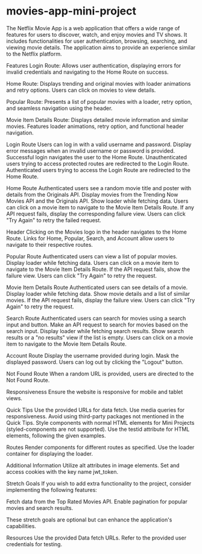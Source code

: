 # movies-app-mini-project
####
The Netflix Movie App is a web application that offers a wide range of features for users to discover, watch, and enjoy movies and TV shows. It includes functionalities for user authentication, browsing, searching, and viewing movie details. The application aims to provide an experience similar to the Netflix platform.

Features
Login Route: Allows user authentication, displaying errors for invalid credentials and navigating to the Home Route on success.

Home Route: Displays trending and original movies with loader animations and retry options. Users can click on movies to view details.

Popular Route: Presents a list of popular movies with a loader, retry option, and seamless navigation using the header.

Movie Item Details Route: Displays detailed movie information and similar movies. Features loader animations, retry option, and functional header navigation.

Login Route
Users can log in with a valid username and password. Display error messages when an invalid username or password is provided. Successful login navigates the user to the Home Route. Unauthenticated users trying to access protected routes are redirected to the Login Route. Authenticated users trying to access the Login Route are redirected to the Home Route.

Home Route
Authenticated users see a random movie title and poster with details from the Originals API. Display movies from the Trending Now Movies API and the Originals API. Show loader while fetching data. Users can click on a movie item to navigate to the Movie Item Details Route. If any API request fails, display the corresponding failure view. Users can click "Try Again" to retry the failed request.

Header
Clicking on the Movies logo in the header navigates to the Home Route. Links for Home, Popular, Search, and Account allow users to navigate to their respective routes.

Popular Route
Authenticated users can view a list of popular movies. Display loader while fetching data. Users can click on a movie item to navigate to the Movie Item Details Route. If the API request fails, show the failure view. Users can click "Try Again" to retry the request.

Movie Item Details Route
Authenticated users can see details of a movie. Display loader while fetching data. Show movie details and a list of similar movies. If the API request fails, display the failure view. Users can click "Try Again" to retry the request.

Search Route
Authenticated users can search for movies using a search input and button. Make an API request to search for movies based on the search input. Display loader while fetching search results. Show search results or a "no results" view if the list is empty. Users can click on a movie item to navigate to the Movie Item Details Route.

Account Route
Display the username provided during login. Mask the displayed password. Users can log out by clicking the "Logout" button.

Not Found Route
When a random URL is provided, users are directed to the Not Found Route.

Responsiveness
Ensure the website is responsive for mobile and tablet views.

Quick Tips
Use the provided URLs for data fetch. Use media queries for responsiveness. Avoid using third-party packages not mentioned in the Quick Tips. Style components with normal HTML elements for Mini Projects (styled-components are not supported). Use the testid attribute for HTML elements, following the given examples.

Routes
Render components for different routes as specified. Use the loader container for displaying the loader.

Additional Information
Utilize alt attributes in image elements. Set and access cookies with the key name jwt_token.

Stretch Goals
If you wish to add extra functionality to the project, consider implementing the following features:

Fetch data from the Top Rated Movies API. Enable pagination for popular movies and search results.

These stretch goals are optional but can enhance the application's capabilities.

Resources
Use the provided Data fetch URLs. Refer to the provided user credentials for testing.
